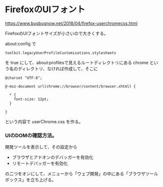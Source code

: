 # FirefoxのUIフォント

https://www.bugbugnow.net/2018/04/firefox-userchromecss.html

FirefoxのUIフォントサイズが小さいので大きくする。

about:config で

    toolkit.legacyUserProfileCustomizations.stylesheets

を true にして、about:profilesで見えるルートディレクトリにある chrome という名のディレクトリ、なければ作成して、そこに

    @charset "UTF-8";
    
    @-moz-document url(chrome://browser/content/browser.xhtml) {
    
      * {
        font-size: 12pt;
      }
    
    }

という内容で userChrome.css を作る。

### UIのDOMの確認方法。

開発ツールを表示して、その設定から

- ブラウザとアドオンのデバッガーを有効化
- リモートデバッガーを有効化

の二つをオンにして、メニューから「ウェブ開発」の中にある「ブラウザツールボックス」を立ち上げる。

